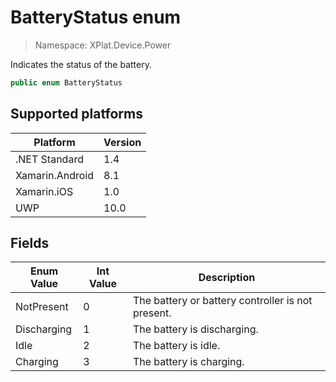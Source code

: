 # BatteryStatus enum

> Namespace: XPlat.Device.Power

Indicates the status of the battery.

```csharp
public enum BatteryStatus
```

## Supported platforms

| Platform | Version |
| --- | --- |
| .NET Standard | 1.4 |
| Xamarin.Android | 8.1 |
| Xamarin.iOS  | 1.0 |
| UWP | 10.0 | 

## Fields

| Enum Value | Int Value | Description |
| --- | --- | --- |
| NotPresent | 0 | The battery or battery controller is not present. |
| Discharging | 1 | The battery is discharging. |
| Idle | 2 | The battery is idle. |
| Charging | 3 | The battery is charging. |